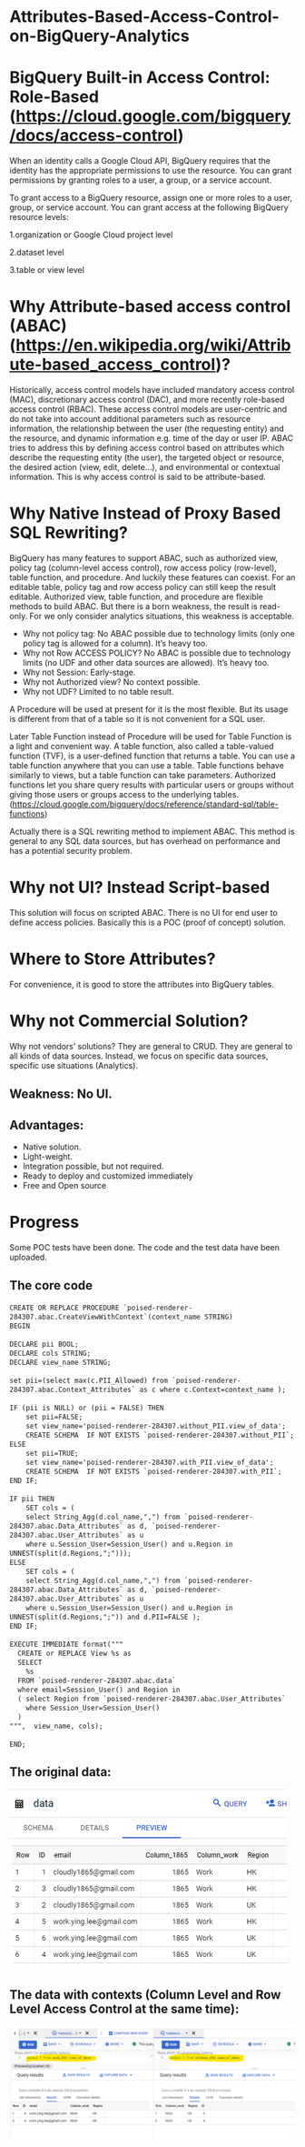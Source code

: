 # Attributes-Based-Access-Control-on-BigQuery-Analytics


# BigQuery Built-in Access Control: Role-Based (https://cloud.google.com/bigquery/docs/access-control)

When an identity calls a Google Cloud API, BigQuery requires that the identity has the appropriate permissions to use the resource. You can grant permissions by granting roles to a user, a group, or a service account.

To grant access to a BigQuery resource, assign one or more roles to a user, group, or service account. You can grant access at the following BigQuery resource levels:

1.organization or Google Cloud project level

2.dataset level

3.table or view level

# Why Attribute-based access control (ABAC) (https://en.wikipedia.org/wiki/Attribute-based_access_control)? 
Historically, access control models have included mandatory access control (MAC), discretionary access control (DAC), and more recently role-based access control (RBAC). These access control models are user-centric and do not take into account additional parameters such as resource information, the relationship between the user (the requesting entity) and the resource, and dynamic information e.g. time of the day or user IP. ABAC tries to address this by defining access control based on attributes which describe the requesting entity (the user), the targeted object or resource, the desired action (view, edit, delete...), and environmental or contextual information. This is why access control is said to be attribute-based.

# Why Native Instead of Proxy Based SQL Rewriting?
BigQuery has many features to support ABAC, such as authorized view, policy tag (column-level access control), row access policy (row-level), table function, and procedure. And luckily these features can coexist.
For an editable table, policy tag and row access policy can still keep the result editable. Authorized view, table function, and procedure are flexible methods to build ABAC. But there is a born weakness, the result is read-only. For we only consider analytics situations, this weakness is acceptable. 

- Why not policy tag: No ABAC possible due to technology limits (only one policy tag is allowed for a column). It’s heavy too.
- Why not Row ACCESS POLICY? No ABAC is possible due to technology limits (no UDF and other data sources are allowed). It’s heavy too.
- Why not Session: Early-stage.
- Why not Authorized view? No context possible.
- Why not UDF? Limited to no table result.

 A Procedure will be used at present for it is the most flexible. But its usage is different from that of a table so it is not convenient for a SQL user.

Later Table Function instead of Procedure will be used for Table Function is a light and convenient way. A table function, also called a table-valued function (TVF), is a user-defined function that returns a table. You can use a table function anywhere that you can use a table. Table functions behave similarly to views, but a table function can take parameters. Authorized functions let you share query results with particular users or groups without giving those users or groups access to the underlying tables. (https://cloud.google.com/bigquery/docs/reference/standard-sql/table-functions)

Actually there is a SQL rewriting method to implement ABAC. This method is general to any SQL data sources, but has overhead on performance and has a potential security problem.

# Why not UI? Instead Script-based
This solution will focus on scripted ABAC. There is no UI for end user to define access policies. Basically this is a POC (proof of concept) solution.

# Where to Store Attributes?
For convenience, it is good to store the attributes into BigQuery tables.

# Why not Commercial Solution?
Why not vendors’ solutions? They are general to CRUD. They are general to all kinds of data sources. Instead, we focus on specific data sources, specific use situations (Analytics).

## Weakness: No UI.

## Advantages: 
- Native solution.
- Light-weight.
- Integration possible, but not required.
- Ready to deploy and customized immediately
- Free and Open source

# Progress
Some POC tests have been done. The code and the test data have been uploaded.

## The core code

```
CREATE OR REPLACE PROCEDURE `poised-renderer-284307.abac.CreateViewWithContext`(context_name STRING)
BEGIN

DECLARE pii BOOL;
DECLARE cols STRING;
DECLARE view_name STRING;

set pii=(select max(c.PII_Allowed) from `poised-renderer-284307.abac.Context_Attributes` as c where c.Context=context_name );

IF (pii is NULL) or (pii = FALSE) THEN
    set pii=FALSE;
    set view_name='poised-renderer-284307.without_PII.view_of_data';
    CREATE SCHEMA  IF NOT EXISTS `poised-renderer-284307.without_PII`;
ELSE 
    set pii=TRUE;
    set view_name='poised-renderer-284307.with_PII.view_of_data';
    CREATE SCHEMA  IF NOT EXISTS `poised-renderer-284307.with_PII`;
END IF;

IF pii THEN
    SET cols = (
    select String_Agg(d.col_name,",") from `poised-renderer-284307.abac.Data_Attributes` as d, `poised-renderer-284307.abac.User_Attributes` as u 
    where u.Session_User=Session_User() and u.Region in UNNEST(split(d.Regions,";")));
ELSE 
    SET cols = (
    select String_Agg(d.col_name,",") from `poised-renderer-284307.abac.Data_Attributes` as d, `poised-renderer-284307.abac.User_Attributes` as u 
    where u.Session_User=Session_User() and u.Region in UNNEST(split(d.Regions,";")) and d.PII=FALSE );
END IF;

EXECUTE IMMEDIATE format("""
  CREATE or REPLACE View %s as  
  SELECT 
    %s
  FROM `poised-renderer-284307.abac.data`
  where email=Session_User() and Region in 
  ( select Region from `poised-renderer-284307.abac.User_Attributes` 
    where Session_User=Session_User() 
  )
""",  view_name, cols);

END;
```

## The original data:
![original data](data.png)

## The data with contexts (Column Level and Row Level Access Control at the same time):
![Contexts](./with_PII_or_not.png)
